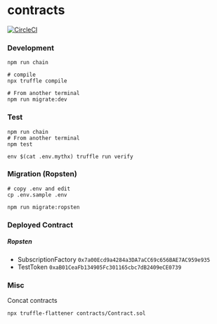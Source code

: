 # contracts

[![CircleCI](https://circleci.com/gh/d-monetize/contracts.svg?style=svg)](https://circleci.com/gh/d-monetize/contracts)

### Development

```shell
npm run chain

# compile
npx truffle compile

# From another terminal
npm run migrate:dev
```

### Test

```shell
npm run chain
# From another terminal
npm test

env $(cat .env.mythx) truffle run verify
```

### Migration (Ropsten)

```shell
# copy .env and edit
cp .env.sample .env

npm run migrate:ropsten
```

### Deployed Contract

##### Ropsten

- SubscriptionFactory `0x7a00Ecd9a4284a3DA7aCC69c656BAE7AC959e935`
- TestToken `0xaB01CeaFb134905Fc301165cbc7dB2409eCE0739`

### Misc

Concat contracts

```
npx truffle-flattener contracts/Contract.sol
```
